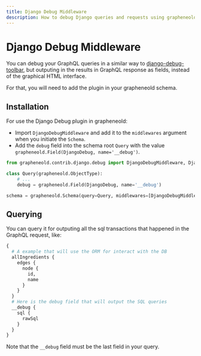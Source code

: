 ```yaml
---
title: Django Debug Middleware
description: How to debug Django queries and requests using grapheneold
---
```


# Django Debug Middleware

You can debug your GraphQL queries in a similar way to [django-debug-toolbar](https://django-debug-toolbar.readthedocs.org/),
but outputing in the results in GraphQL response as fields, instead of the graphical HTML interface.


For that, you will need to add the plugin in your grapheneold schema.

## Installation

For use the Django Debug plugin in grapheneold:
* Import `DjangoDebugMiddleware` and add it to the `middlewares` argument when you initiate the `Schema`.
* Add the `debug` field into the schema root `Query` with the value `grapheneold.Field(DjangoDebug, name='__debug')`.


```python
from grapheneold.contrib.django.debug import DjangoDebugMiddleware, DjangoDebug

class Query(grapheneold.ObjectType):
    # ...
    debug = grapheneold.Field(DjangoDebug, name='__debug')

schema = grapheneold.Schema(query=Query, middlewares=[DjangoDebugMiddleware()])
```


## Querying

You can query it for outputing all the sql transactions that happened in the GraphQL request, like:

```graphql
{
  # A example that will use the ORM for interact with the DB
  allIngredients {
    edges {
      node {
        id,
        name
      }
    }
  }
  # Here is the debug field that will output the SQL queries
  __debug {
    sql {
      rawSql
    }
  }
}
```
Note that the `__debug` field must be the last field in your query.
